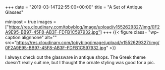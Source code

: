 +++
date = "2019-03-14T22:55:00+00:00"
title = "A Set of Antique Glasses"

minipost = true
images = ["https://res.cloudinary.com/tobyblog/image/upload/v1552629327/img/0F2A9E95-BB97-45F8-AB3F-FDFB1C597932.jpg"]
+++
{{< figure class= "wp-caption alignnone" alt="" src="https://res.cloudinary.com/tobyblog/image/upload/v1552629327/img/0F2A9E95-BB97-45F8-AB3F-FDFB1C597932.jpg" >}}

I always check out the glassware in antique shops. The Greek theme doesn't really suit me, but I thought the ornate styling was good for a pic.
